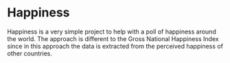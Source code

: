 # Happiness

Happiness is a very simple project to help with a poll of happiness around the world.
The approach is different to the Gross National Happiness Index since in this approach
the data is extracted from the perceived happiness of other countries.

